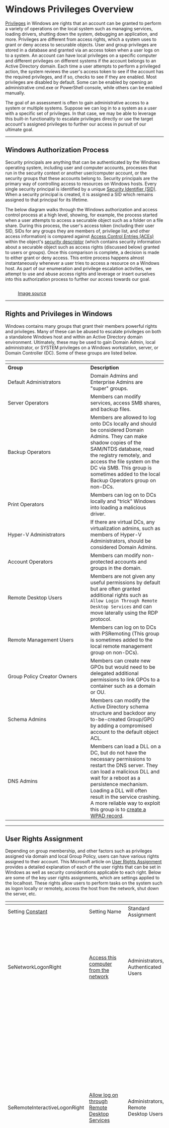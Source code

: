 # Windows Privileges Overview

[Privileges](https://docs.microsoft.com/en-us/windows/win32/secauthz/privileges) in Windows are rights that an account can be granted to perform a variety of operations on the local system such as managing services, loading drivers, shutting down the system, debugging an application, and more. Privileges are different from access rights, which a system uses to grant or deny access to securable objects. User and group privileges are stored in a database and granted via an access token when a user logs on to a system. An account can have local privileges on a specific computer and different privileges on different systems if the account belongs to an Active Directory domain. Each time a user attempts to perform a privileged action, the system reviews the user's access token to see if the account has the required privileges, and if so, checks to see if they are enabled. Most privileges are disabled by default. Some can be enabled by opening an administrative cmd.exe or PowerShell console, while others can be enabled manually.

The goal of an assessment is often to gain administrative access to a system or multiple systems. Suppose we can log in to a system as a user with a specific set of privileges. In that case, we may be able to leverage this built-in functionality to escalate privileges directly or use the target account's assigned privileges to further our access in pursuit of our ultimate goal.

***

## Windows Authorization Process

Security principals are anything that can be authenticated by the Windows operating system, including user and computer accounts, processes that run in the security context or another user/computer account, or the security groups that these accounts belong to. Security principals are the primary way of controlling access to resources on Windows hosts. Every single security principal is identified by a unique [Security Identifier (SID)](https://docs.microsoft.com/en-us/troubleshoot/windows-server/identity/security-identifiers-in-windows). When a security principal is created, it is assigned a SID which remains assigned to that principal for its lifetime.

The below diagram walks through the Windows authorization and access control process at a high level, showing, for example, the process started when a user attempts to access a securable object such as a folder on a file share. During this process, the user's access token (including their user SID, SIDs for any groups they are members of, privilege list, and other access information) is compared against [Access Control Entries (ACEs)](https://docs.microsoft.com/en-us/windows/win32/secauthz/access-control-entries) within the object's [security descriptor](https://docs.microsoft.com/en-us/windows/win32/secauthz/security-descriptors) (which contains security information about a securable object such as access rights (discussed below) granted to users or groups). Once this comparison is complete, a decision is made to either grant or deny access. This entire process happens almost instantaneously whenever a user tries to access a resource on a Windows host. As part of our enumeration and privilege escalation activities, we attempt to use and abuse access rights and leverage or insert ourselves into this authorization process to further our access towards our goal.

<figure><img src="../../../../.gitbook/assets/image (4) (1) (1).png" alt=""><figcaption><p><a href="https://docs.microsoft.com/en-us/windows/security/identity-protection/access-control/security-principals">Image source</a></p></figcaption></figure>

***

## Rights and Privileges in Windows

Windows contains many groups that grant their members powerful rights and privileges. Many of these can be abused to escalate privileges on both a standalone Windows host and within an Active Directory domain environment. Ultimately, these may be used to gain Domain Admin, local administrator, or SYSTEM privileges on a Windows workstation, server, or Domain Controller (DC). Some of these groups are listed below.

<table data-header-hidden><thead><tr><th width="246.727294921875"></th><th></th></tr></thead><tbody><tr><td><strong>Group</strong></td><td><strong>Description</strong></td></tr><tr><td>Default Administrators</td><td>Domain Admins and Enterprise Admins are "super" groups.</td></tr><tr><td>Server Operators</td><td>Members can modify services, access SMB shares, and backup files.</td></tr><tr><td>Backup Operators</td><td>Members are allowed to log onto DCs locally and should be considered Domain Admins. They can make shadow copies of the SAM/NTDS database, read the registry remotely, and access the file system on the DC via SMB. This group is sometimes added to the local Backup Operators group on non-DCs.</td></tr><tr><td>Print Operators</td><td>Members can log on to DCs locally and "trick" Windows into loading a malicious driver.</td></tr><tr><td>Hyper-V Administrators</td><td>If there are virtual DCs, any virtualization admins, such as members of Hyper-V Administrators, should be considered Domain Admins.</td></tr><tr><td>Account Operators</td><td>Members can modify non-protected accounts and groups in the domain.</td></tr><tr><td>Remote Desktop Users</td><td>Members are not given any useful permissions by default but are often granted additional rights such as <code>Allow Login Through Remote Desktop Services</code> and can move laterally using the RDP protocol.</td></tr><tr><td>Remote Management Users</td><td>Members can log on to DCs with PSRemoting (This group is sometimes added to the local remote management group on non-DCs).</td></tr><tr><td>Group Policy Creator Owners</td><td>Members can create new GPOs but would need to be delegated additional permissions to link GPOs to a container such as a domain or OU.</td></tr><tr><td>Schema Admins</td><td>Members can modify the Active Directory schema structure and backdoor any to-be-created Group/GPO by adding a compromised account to the default object ACL.</td></tr><tr><td>DNS Admins</td><td>Members can load a DLL on a DC, but do not have the necessary permissions to restart the DNS server. They can load a malicious DLL and wait for a reboot as a persistence mechanism. Loading a DLL will often result in the service crashing. A more reliable way to exploit this group is to <a href="https://web.archive.org/web/20231115070425/https://cube0x0.github.io/Pocing-Beyond-DA/">create a WPAD record</a>.</td></tr></tbody></table>

***

## User Rights Assignment

Depending on group membership, and other factors such as privileges assigned via domain and local Group Policy, users can have various rights assigned to their account. This Microsoft article on [User Rights Assignment](https://docs.microsoft.com/en-us/windows/security/threat-protection/security-policy-settings/user-rights-assignment) provides a detailed explanation of each of the user rights that can be set in Windows as well as security considerations applicable to each right. Below are some of the key user rights assignments, which are settings applied to the localhost. These rights allow users to perform tasks on the system such as logon locally or remotely, access the host from the network, shut down the server, etc.

<table data-header-hidden><thead><tr><th width="128.81817626953125"></th><th width="165.09088134765625"></th><th width="141.54541015625"></th><th></th></tr></thead><tbody><tr><td>Setting <a href="https://docs.microsoft.com/en-us/windows/win32/secauthz/privilege-constants">Constant</a></td><td>Setting Name</td><td>Standard Assignment</td><td>Description</td></tr><tr><td>SeNetworkLogonRight</td><td><a href="https://docs.microsoft.com/en-us/windows/security/threat-protection/security-policy-settings/access-this-computer-from-the-network">Access this computer from the network</a></td><td>Administrators, Authenticated Users</td><td>Determines which users can connect to the device from the network. This is required by network protocols such as SMB, NetBIOS, CIFS, and COM+.</td></tr><tr><td>SeRemoteInteractiveLogonRight</td><td><a href="https://docs.microsoft.com/en-us/windows/security/threat-protection/security-policy-settings/allow-log-on-through-remote-desktop-services">Allow log on through Remote Desktop Services</a></td><td>Administrators, Remote Desktop Users</td><td>This policy setting determines which users or groups can access the login screen of a remote device through a Remote Desktop Services connection. A user can establish a Remote Desktop Services connection to a particular server but not be able to log on to the console of that same server.</td></tr><tr><td>SeBackupPrivilege</td><td><a href="https://docs.microsoft.com/en-us/windows/security/threat-protection/security-policy-settings/back-up-files-and-directories">Back up files and directories</a></td><td>Administrators</td><td>This user right determines which users can bypass file and directory, registry, and other persistent object permissions for the purposes of backing up the system.</td></tr><tr><td>SeSecurityPrivilege</td><td><a href="https://docs.microsoft.com/en-us/windows/security/threat-protection/security-policy-settings/manage-auditing-and-security-log">Manage auditing and security log</a></td><td>Administrators</td><td>This policy setting determines which users can specify object access audit options for individual resources such as files, Active Directory objects, and registry keys. These objects specify their system access control lists (SACL). A user assigned this user right can also view and clear the Security log in Event Viewer.</td></tr><tr><td>SeTakeOwnershipPrivilege</td><td><a href="https://docs.microsoft.com/en-us/windows/security/threat-protection/security-policy-settings/take-ownership-of-files-or-other-objects">Take ownership of files or other objects</a></td><td>Administrators</td><td>This policy setting determines which users can take ownership of any securable object in the device, including Active Directory objects, NTFS files and folders, printers, registry keys, services, processes, and threads.</td></tr><tr><td>SeDebugPrivilege</td><td><a href="https://docs.microsoft.com/en-us/windows/security/threat-protection/security-policy-settings/debug-programs">Debug programs</a></td><td>Administrators</td><td>This policy setting determines which users can attach to or open any process, even a process they do not own. Developers who are debugging their applications do not need this user right. Developers who are debugging new system components need this user right. This user right provides access to sensitive and critical operating system components.</td></tr><tr><td>SeImpersonatePrivilege</td><td><a href="https://docs.microsoft.com/en-us/windows/security/threat-protection/security-policy-settings/impersonate-a-client-after-authentication">Impersonate a client after authentication</a></td><td>Administrators, Local Service, Network Service, Service</td><td>This policy setting determines which programs are allowed to impersonate a user or another specified account and act on behalf of the user.</td></tr><tr><td>SeLoadDriverPrivilege</td><td><a href="https://docs.microsoft.com/en-us/windows/security/threat-protection/security-policy-settings/load-and-unload-device-drivers">Load and unload device drivers</a></td><td>Administrators</td><td>This policy setting determines which users can dynamically load and unload device drivers. This user right is not required if a signed driver for the new hardware already exists in the driver.cab file on the device. Device drivers run as highly privileged code.</td></tr><tr><td>SeRestorePrivilege</td><td><a href="https://docs.microsoft.com/en-us/windows/security/threat-protection/security-policy-settings/restore-files-and-directories">Restore files and directories</a></td><td>Administrators</td><td>This security setting determines which users can bypass file, directory, registry, and other persistent object permissions when they restore backed up files and directories. It determines which users can set valid security principals as the owner of an object.</td></tr></tbody></table>

Further information can be found [here](https://4sysops.com/archives/user-rights-assignment-in-windows-server-2016/).

Typing the command `whoami /priv` will give you a listing of all user rights assigned to your current user. Some rights are only available to administrative users and can only be listed/leveraged when running an elevated cmd or PowerShell session. These concepts of elevated rights and [User Account Control (UAC)](https://docs.microsoft.com/en-us/windows/security/identity-protection/user-account-control/how-user-account-control-works) are security features introduced with Windows Vista to default to restricting applications from running with full permissions unless necessary. If we compare and contrast the rights available to us as an admin in a non-elevated console vs. an elevated console, we will see that they differ drastically.

Below are the rights available to a local administrator account on a Windows system.

### **Local Admin User Rights - Elevated**

If we run an elevated command window, we can see the complete listing of rights available to us:

```powershell
PS C:\htb> whoami 

winlpe-srv01\administrator


PS C:\htb> whoami /priv

PRIVILEGES INFORMATION
----------------------

Privilege Name                            Description                                                        State
========================================= ================================================================== ========
SeIncreaseQuotaPrivilege                  Adjust memory quotas for a process                                 Disabled
SeSecurityPrivilege                       Manage auditing and security log                                   Disabled
SeTakeOwnershipPrivilege                  Take ownership of files or other objects                           Disabled
SeLoadDriverPrivilege                     Load and unload device drivers                                     Disabled
SeSystemProfilePrivilege                  Profile system performance                                         Disabled
SeSystemtimePrivilege                     Change the system time                                             Disabled
SeProfileSingleProcessPrivilege           Profile single process                                             Disabled
SeIncreaseBasePriorityPrivilege           Increase scheduling priority                                       Disabled
SeCreatePagefilePrivilege                 Create a pagefile                                                  Disabled
SeBackupPrivilege                         Back up files and directories                                      Disabled
SeRestorePrivilege                        Restore files and directories                                      Disabled
SeShutdownPrivilege                       Shut down the system                                               Disabled
SeDebugPrivilege                          Debug programs                                                     Disabled
SeSystemEnvironmentPrivilege              Modify firmware environment values                                 Disabled
SeChangeNotifyPrivilege                   Bypass traverse checking                                           Enabled
SeRemoteShutdownPrivilege                 Force shutdown from a remote system                                Disabled
SeUndockPrivilege                         Remove computer from docking station                               Disabled
SeManageVolumePrivilege                   Perform volume maintenance tasks                                   Disabled
SeImpersonatePrivilege                    Impersonate a client after authentication                          Enabled
SeCreateGlobalPrivilege                   Create global objects                                              Enabled
SeIncreaseWorkingSetPrivilege             Increase a process working set                                     Disabled
SeTimeZonePrivilege                       Change the time zone                                               Disabled
SeCreateSymbolicLinkPrivilege             Create symbolic links                                              Disabled
SeDelegateSessionUserImpersonatePrivilege Obtain an impersonation token for another user in the same session Disabled
```

When a privilege is listed for our account in the `Disabled` state, it means that our account has the specific privilege assigned. Still, it cannot be used in an access token to perform the associated actions until it is enabled. Windows does not provide a built-in command or PowerShell cmdlet to enable privileges, so we need some scripting to help us out. We will see ways to abuse various privileges throughout this module and various ways to enable specific privileges within our current process. One example is this PowerShell [script](https://www.powershellgallery.com/packages/PoshPrivilege/0.3.0.0/Content/Scripts/Enable-Privilege.ps1) which can be used to enable certain privileges, or this [script](https://www.leeholmes.com/adjusting-token-privileges-in-powershell/) which can be used to adjust token privileges.

A standard user, in contrast, has drastically fewer rights.

### **Standard User Rights**

```powershell
PS C:\htb> whoami 

winlpe-srv01\htb-student


PS C:\htb> whoami /priv

PRIVILEGES INFORMATION
----------------------

Privilege Name                Description                    State
============================= ============================== ========
SeChangeNotifyPrivilege       Bypass traverse checking       Enabled
SeIncreaseWorkingSetPrivilege Increase a process working set Disabled
```

### **Backup Operators Rights**

User rights increase based on the groups they are placed in or their assigned privileges. Below is an example of the rights granted to users in the `Backup Operators` group. Users in this group do have other rights that UAC currently restricts. Still, we can see from this command that they have the [SeShutdownPrivilege](https://docs.microsoft.com/en-us/windows/security/threat-protection/security-policy-settings/shut-down-the-system), which means that they can shut down a domain controller that could cause a massive service interruption should they log onto a domain controller locally (not via RDP or WinRM).

```powershell
PS C:\htb> whoami /priv

PRIVILEGES INFORMATION
----------------------

Privilege Name                Description                    State
============================= ============================== ========
SeShutdownPrivilege           Shut down the system           Disabled
SeChangeNotifyPrivilege       Bypass traverse checking       Enabled
SeIncreaseWorkingSetPrivilege Increase a process working set Disabled
```

***

## Detection

This [post](https://blog.palantir.com/windows-privilege-abuse-auditing-detection-and-defense-3078a403d74e) is worth a read for more information on Windows privileges as well as detecting and preventing abuse, specifically by logging event [4672: Special privileges assigned to new logon](https://docs.microsoft.com/en-us/windows/security/threat-protection/auditing/event-4672) which will generate an event if certain sensitive privileges are assigned to a new logon session. This can be fine-tuned in many ways, such as by monitoring privileges that should _never_ be assigned or those that should only ever be assigned to specific accounts.

***

## Moving On

As attackers and defenders, we need to review the membership of these groups. It's not uncommon to find seemingly low privileged users added to one or more of these groups, which can be used to compromise a single host or further access within an Active Directory environment. We will discuss the implications of some of the most common rights and walk through exercises on how to escalate privileges if we obtain access to a user with some of these rights assigned to their account.
